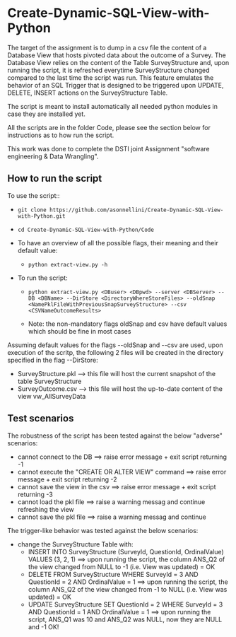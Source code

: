 # Create-Dynamic-SQL-View-with-Python

The target of the assignment is to dump in a csv file the content of a Database View that hosts pivoted data about the outcome of a Survey.
The Database View relies on the content of the Table SurveyStructure and, upon running the script, it is refreshed everytime SurveyStructure changed compared to the last time the script was run. This feature emulates the behavior of an SQL Trigger that is designed to be triggered upon UPDATE, DELETE, INSERT  actions on the SurveyStructure Table.

The script is meant to install automatically all needed python modules in case they are installed yet.

All the scripts are in the folder Code, please see the section below for instructions as to how run the script.

This work was done to complete the DSTI joint Assignment "software engineering & Data Wrangling".


## How to run the script
To use the script::

- ``` git clone https://github.com/asonnellini/Create-Dynamic-SQL-View-with-Python.git ```
- ``` cd Create-Dynamic-SQL-View-with-Python/Code ```
- To have an overview of all the possible flags, their meaning and their default value:
	- ``` python extract-view.py -h ```

- To run the script:
	- ``` python extract-view.py <DBuser> <DBpwd> --server <DBServer> --DB <DBName> --DirStore <DirectoryWhereStoreFiles> --oldSnap <NamePklFileWithPreviousSnapSurveyStructure> --csv <CSVNameOutcomeResults> ```

	- Note: the non-mandatory flags oldSnap and csv have default values which should be fine in most cases

Assuming default values for the flags --oldSnap and --csv are used, upon execution of the scritp, the following 2 files will be created in the directory specified in the flag --DirStore:
- SurveyStructure.pkl  --> this file will host the current snapshot of the table SurveyStructure
- SurveyOutcome.csv --> this file will host the up-to-date content of the view vw_AllSurveyData


 ## Test scenarios
 
 The robustness of the script has been tested against the below "adverse" scenarios:
 
- cannot connect to the DB ==> raise error message + exit script returning -1
- cannot execute the "CREATE OR ALTER VIEW" command ==> raise error message + exit script returning -2
- cannot save the view in the csv ==> raise error message + exit script returning -3
- cannot load the pkl file ==> raise a warning messag and continue refreshing the view
- cannot save the pkl file ==> raise a warning messag and continue 
 
 The trigger-like behavior was tested against the below scenarios:

- change the SurveyStructure Table with:
	- INSERT INTO SurveyStructure (SurveyId, QuestionId, OrdinalValue) VALUES	(3, 2, 1) ==> upon running the script, the column ANS_Q2 of the view changed from NULL to -1 (i.e. View was updated) = OK
	- DELETE FROM SurveyStructure WHERE SurveyId = 3 AND QuestionId = 2 AND OrdinalValue = 1 ==> upon running the script, the column ANS_Q2 of the view changed from -1 to NULL (i.e. View was updated) = OK
	- UPDATE SurveyStructure SET QuestionId = 2 WHERE SurveyId = 3 AND QuestionId = 1 AND OrdinalValue = 1 ==> upon running the script, ANS_Q1 was 10 and ANS_Q2 was NULL, now they are NULL and -1 OK!